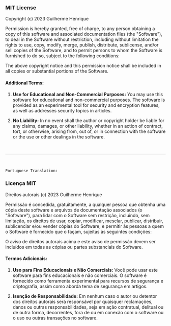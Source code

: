 ### MIT License

Copyright (c) 2023 Guilherme Henrique

Permission is hereby granted, free of charge, to any person obtaining a copy
of this software and associated documentation files (the "Software"), to deal
in the Software without restriction, including without limitation the rights
to use, copy, modify, merge, publish, distribute, sublicense, and/or sell
copies of the Software, and to permit persons to whom the Software is
furnished to do so, subject to the following conditions:

The above copyright notice and this permission notice shall be included in all
copies or substantial portions of the Software.

#### Additional Terms:

1. **Use for Educational and Non-Commercial Purposes:** You may use this software for educational and non-commercial purposes. The software is provided as an experimental tool for security and encryption features, as well as addresses security topics in articles.

1. **No Liability:** In no event shall the author or copyright holder be liable for any claims, damages, or other liability, whether in an action of contract, tort, or otherwise, arising from, out of, or in connection with the software or the use or other dealings in the software.

<br>

<hr>

<br>

`Portuguese Translation:`

### Licença MIT

Direitos autorais (c) 2023 Guilherme Henrique

Permissão é concedida, gratuitamente, a qualquer pessoa que obtenha uma cópia
deste software e arquivos de documentação associados (o "Software"), para lidar
com o Software sem restrição, incluindo, sem limitação, os direitos
de usar, copiar, modificar, mesclar, publicar, distribuir, sublicenciar e/ou vender
cópias do Software, e permitir às pessoas a quem o Software é
fornecido que o façam, sujeitas às seguintes condições:

O aviso de direitos autorais acima e este aviso de permissão devem ser incluídos em todas
as cópias ou partes substanciais do Software.

#### Termos Adicionais:

1. **Uso para Fins Educacionais e Não Comerciais:** Você pode usar este software para fins educacionais e não comerciais. O software é fornecido como ferramenta experimental para recursos de segurança e criptografia, assim como aborda tema de segurança em artigos.

1. **Isenção de Responsabilidade:** Em nenhum caso o autor ou detentor dos direitos autorais será responsável por quaisquer reclamações, danos ou outras responsabilidades, seja em ação contratual, delitual ou de outra forma, decorrentes, fora de ou em conexão com o software ou o uso ou outras transações no software.